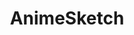 ---
title: AnimeSketch
crosslinks:
- ArtFundamentals
- awwnime
- SchoolIdolFestival
- learnart
- drawing
- Pixiv
- Skecchi
- DrawForMe
- redditgetsdrawn
---